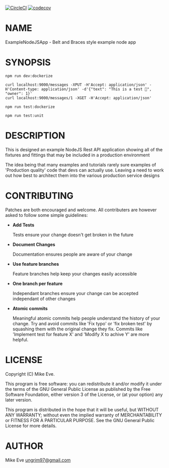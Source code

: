 [![CircleCI](https://circleci.com/gh/ungrim97/NodeJS-Example-RESTAPI.svg?style=svg)](https://circleci.com/gh/ungrim97/NodeJS-Example-RESTAPI) [![codecov](https://codecov.io/gh/ungrim97/api_example_app/branch/master/graph/badge.svg)](https://codecov.io/gh/ungrim97/api_example_app)

# NAME

ExampleNodeJSApp - Belt and Braces style example node app

# SYNOPSIS

    npm run dev:dockerize

    curl localhost:9000/messages -XPUT -H'Accept: application/json' -H'Content-type: application/json' -d'{"text": "This is a test 📙", "owner": 1}'
    curl localhost:9000/messages/1 -XGET -H'Accept: application/json'

    npm run test:dockerize

    npm run test:unit


# DESCRIPTION

This is designed an example NodeJS Rest API application showing all of the fixtures and fittings that
may be included in a production environment

The idea being that many examples and tutorials rarely sure examples of 'Production quality' code
that devs can actually use. Leaving a need to work out how best to architect them into the various
production service designs

# CONTRIBUTING

Patches are both encouraged and welcome. All contributers are however asked to follow some simple
guidelines:

- **Add Tests**

    Tests ensure your change doesn't get broken in the future

- **Document Changes**

    Documentation ensures people are aware of your change

- **Use feature branches**

    Feature branches help keep your changes easily accessible

- **One branch per feature**

    Independant branches ensure your change can be accepted independant of other changes

- **Atomic commits**

    Meaningful atomic commits help people understand the history of your change. Try and avoid commits like 'Fix typo' or 'fix broken test' by squashing them with the original change they fix. Commits like 'Implement test for feature X' and 'Modify X to achive Y' are more helpful.

# LICENSE

Copyright (C) Mike Eve.

This program is free software: you can redistribute it and/or modify it under the terms of the GNU General Public License as published by the Free Software Foundation, either version 3 of the License, or (at your option) any later version.

This program is distributed in the hope that it will be useful, but WITHOUT ANY WARRANTY; without even the implied warranty of MERCHANTABILITY or FITNESS FOR A PARTICULAR PURPOSE. See the GNU General Public License for more details.

# AUTHOR

Mike Eve <ungrim97@gmail.com>
